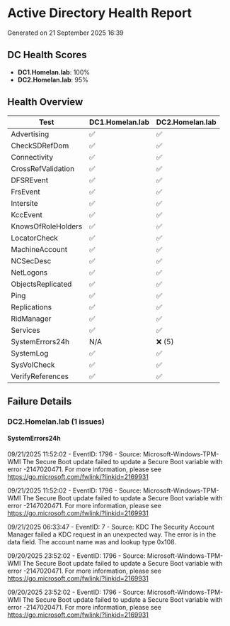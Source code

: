﻿# Active Directory Health Report

Generated on 21 September 2025 16:39

## DC Health Scores

- **DC1.Homelan.lab**: 100%
- **DC2.Homelan.lab**: 95%

## Health Overview

| Test | DC1.Homelan.lab | DC2.Homelan.lab |
|------|------|------|
| Advertising | ✅ | ✅ |
| CheckSDRefDom | ✅ | ✅ |
| Connectivity | ✅ | ✅ |
| CrossRefValidation | ✅ | ✅ |
| DFSREvent | ✅ | ✅ |
| FrsEvent | ✅ | ✅ |
| Intersite | ✅ | ✅ |
| KccEvent | ✅ | ✅ |
| KnowsOfRoleHolders | ✅ | ✅ |
| LocatorCheck | ✅ | ✅ |
| MachineAccount | ✅ | ✅ |
| NCSecDesc | ✅ | ✅ |
| NetLogons | ✅ | ✅ |
| ObjectsReplicated | ✅ | ✅ |
| Ping | ✅ | ✅ |
| Replications | ✅ | ✅ |
| RidManager | ✅ | ✅ |
| Services | ✅ | ✅ |
| SystemErrors24h | N/A | ❌ (5) |
| SystemLog | ✅ | ✅ |
| SysVolCheck | ✅ | ✅ |
| VerifyReferences | ✅ | ✅ |

## Failure Details

### DC2.Homelan.lab (1 issues)

#### SystemErrors24h

09/21/2025 11:52:02 - EventID: 1796 - Source: Microsoft-Windows-TPM-WMI
The Secure Boot update failed to update a Secure Boot variable with error -2147020471. For more information, please see https://go.microsoft.com/fwlink/?linkid=2169931

09/21/2025 11:52:02 - EventID: 1796 - Source: Microsoft-Windows-TPM-WMI
The Secure Boot update failed to update a Secure Boot variable with error -2147020471. For more information, please see https://go.microsoft.com/fwlink/?linkid=2169931

09/21/2025 06:33:47 - EventID: 7 - Source: KDC
The Security Account Manager failed a KDC request in an unexpected way. The error is in the data field. The account name was  and lookup type 0x108.

09/20/2025 23:52:02 - EventID: 1796 - Source: Microsoft-Windows-TPM-WMI
The Secure Boot update failed to update a Secure Boot variable with error -2147020471. For more information, please see https://go.microsoft.com/fwlink/?linkid=2169931

09/20/2025 23:52:02 - EventID: 1796 - Source: Microsoft-Windows-TPM-WMI
The Secure Boot update failed to update a Secure Boot variable with error -2147020471. For more information, please see https://go.microsoft.com/fwlink/?linkid=2169931




